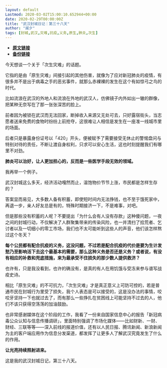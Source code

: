 ```yaml
---
layout: default
Lastmod: 2020-03-02T15:00:10.652944+00:00
date: 2020-02-29T00:00:00Z
title: "武汉封城日记｜第三十八天"
author: "阑夕"
tags: [封城,武汉,灾难,抗疫,义务,原生,肺炎,次生]
---
```


* [**原文链接**](https://mp.weixin.qq.com/s/sZhoi1QmvZestRzV1aZVgg)
* [**备份链接**](http://archive.ph/64PcS)


今天想谈一个关于「次生灾难」的话题。

  
它指的是由「原生灾难」间接引起的其他伤害，就像为了应对新冠肺炎的疫情，有很多并不是出于病毒之手的恶劣事件，就那么赤裸裸的发生在这个有如惊弓之鸟的时代。

比如流浪在武汉的外地人和流浪在外地的武汉人，仿佛镜子内外如出一辙的群像，把某种无奈写在了那一张张深苦的脸上。

前者因为被锁在武汉而无法回家，断掉收入来源又无处可去，只好露宿街头，当志愿者送来免费的食物时纷纷上前抢夺，这很难让人相信是发生在一座准一线城市里的场面。

后者只是暴露身份证号以「420」开头，便被赋予了需要接受无休止的警惕盘问与特别对待的责任，不断让渡自身权利，只求可以安心生活，这也时刻提醒我们有哪里不对劲。

**肺炎可以治好，让人更加担心的，反而是一些医学手段无效的领域。**

我再举一个例子。

武汉封城这么多天，经济活动嘎然而止，温饱物价节节上涨，市民都是怎样生存的？

答案显而易见，大多数人备有积蓄，即使短时间内无法挣钱，也不至于饿死家中，再退一步，亲人好友总是有的，特殊时期接济一下，不是难事，对吧。

但是那些没有积蓄的人呢？不要提出「为什么会有人没有存款」这种傻问题，一夜之间的封城行动，不仅解决了人群聚集带来的传染风险，也一并清扫了拾荒者、乞讨者以及一切细小的零工市场，我们也不太可能听到这些人的声音，他们该怎样熬过这个冬天？

**每个公民都有配合抗疫的义务，这没问题，不过若是配合抗疫的代价是要为生计发愁乃至影响活下去这个最基本的需要，那么这种义务是否还是义务？或者说，有没有相应的补救和兜底措施，来为最承受不住损失的那少数人提供救济？**

也许有，只是我没看到，也许的确没有，是真的有人在用饥饿与受冻来参与谱写战疫史诗。

相比「原生灾难」的不可抗力，「次生灾难」才是真正意义上可防可控的，若是普通市民在封城行为里受了损失，我个人表态是可以接受的，这是没办法的事情，咬咬牙坚持一下也就过去了，而有那么一些挣扎在贫困线上可能坚持不过去的人，他们不该只获得空荡荡的加油鼓励。

也非常感谢媒体在这个阶段的工作，我看了一份来自国家信息中心的报告「新冠病毒公众认知与信息传播调研」，里面特别强调了市场化媒体——比如财新、一财、财经、三联等等——深入前线的报道价值，还有以人民日报、腾讯新闻、新浪新闻为主的客户端应用作为信息分发渠道，都发挥了让更多人了解武汉究竟发生了什么的作用。

**让光亮持续照射进来。**

这是我的武汉封城日记，第三十八天。

